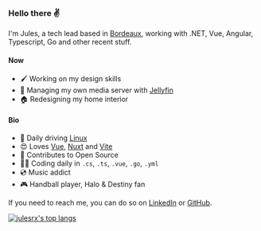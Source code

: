 ### Hello there ✌️

I'm Jules, a tech lead based in [Bordeaux](https://www.openstreetmap.org/relation/105270), working with .NET, Vue, Angular, Typescript, Go and other recent stuff.

#### Now

-   🖌️ Working on my design skills
-   🍿 Managing my own media server with [Jellyfin](https://jellyfin.org)
-   🏠 Redesigning my home interior

#### Bio

-   🐧 Daily driving [Linux](https://ubuntu.com/desktop)
-   😍 Loves [Vue](https://vuejs.org), [Nuxt](https://nuxt.com) and [Vite](https://vitejs.dev)
-   🌱 Contributes to Open Source
-   👨‍💻 Coding daily in `.cs`, `.ts`, `.vue`, `.go`, `.yml`
-   💿 Music addict
-   🎮 Handball player, Halo & Destiny fan

If you need to reach me, you can do so on [LinkedIn](https://www.linkedin.com/in/jules-raffoux) or [GitHub](https://github.com/julesrx).

[![julesrx's top langs](https://github-readme-stats.vercel.app/api/top-langs?username=julesrx&count_private=true&layout=compact&bg_color=0d1117&border_color=30363d&text_color=c9d1d9&title_color=2ecc71)](https://github.com/julesrx?tab=repositories)

